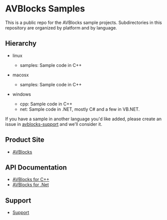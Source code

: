 # AVBlocks Samples

This is a public repo for the AVBlocks sample projects. Subdirectories in this repository are organized by platform and by language.

## Hierarchy

* linux
	* samples: Sample code in C++ 

* macosx
	* samples: Sample code in C++ 

* windows
	* cpp: Sample code in C++ 
	* net: Sample code in .NET, mostly C# and a few in VB.NET.

If you have a sample in another language you'd like added, please create an issue in [avblocks-support](https://github.com/avblocks/avblocks-support/issues) and we'll consider it.

## Product Site

* [AVBlocks](https://avblocks.com/)

## API Documentation

* [AVBlocks for C++](https://doc.avblocks.com/core/latest/)
* [AVBlocks for .Net](https://doc.avblocks.com/net/latest/)

## Support

* [Support](https://github.com/avblocks/avblocks-support/issues)